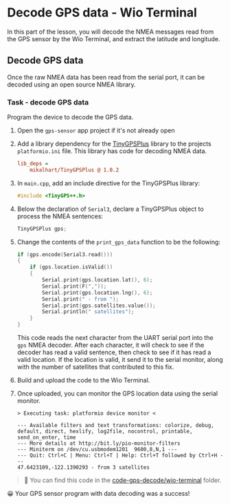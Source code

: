 # Decode GPS data - Wio Terminal

In this part of the lesson, you will decode the NMEA messages read from the GPS sensor by the Wio Terminal, and extract the latitude and longitude.

## Decode GPS data

Once the raw NMEA data has been read from the serial port, it can be decoded using an open source NMEA library.

### Task - decode GPS data

Program the device to decode the GPS data.

1. Open the `gps-sensor` app project if it's not already open

1. Add a library dependency for the [TinyGPSPlus](https://github.com/mikalhart/TinyGPSPlus) library to the projects `platformio.ini` file. This library has code for decoding NMEA data.

    ```ini
    lib_deps =
        mikalhart/TinyGPSPlus @ 1.0.2
    ```

1. In `main.cpp`, add an include directive for the TinyGPSPlus library:

    ```cpp
    #include <TinyGPS++.h>
    ```

1. Below the declaration of `Serial3`, declare a TinyGPSPlus object to process the NMEA sentences:

    ```cpp
    TinyGPSPlus gps;
    ```

1. Change the contents of the `print_gps_data` function to be the following:

    ```cpp
    if (gps.encode(Serial3.read()))
    {
        if (gps.location.isValid())
        {
            Serial.print(gps.location.lat(), 6);
            Serial.print(F(","));
            Serial.print(gps.location.lng(), 6);
            Serial.print(" - from ");
            Serial.print(gps.satellites.value());
            Serial.println(" satellites");
        }
    }
    ```

    This code reads the next character from the UART serial port into the `gps` NMEA decoder. After each character, it will check to see if the decoder has read a valid sentence, then check to see if it has read a valid location. If the location is valid, it send it to the serial monitor, along with the number of satellites that contributed to this fix.

1. Build and upload the code to the Wio Terminal.

1. Once uploaded, you can monitor the GPS location data using the serial monitor.

    ```output
    > Executing task: platformio device monitor <
    
    --- Available filters and text transformations: colorize, debug, default, direct, hexlify, log2file, nocontrol, printable, send_on_enter, time
    --- More details at http://bit.ly/pio-monitor-filters
    --- Miniterm on /dev/cu.usbmodem1201  9600,8,N,1 ---
    --- Quit: Ctrl+C | Menu: Ctrl+T | Help: Ctrl+T followed by Ctrl+H ---
    47.6423109,-122.1390293 - from 3 satellites
    ```

> 💁 You can find this code in the [code-gps-decode/wio-terminal](code-gps-decode/wio-terminal) folder.

😀 Your GPS sensor program with data decoding was a success!
